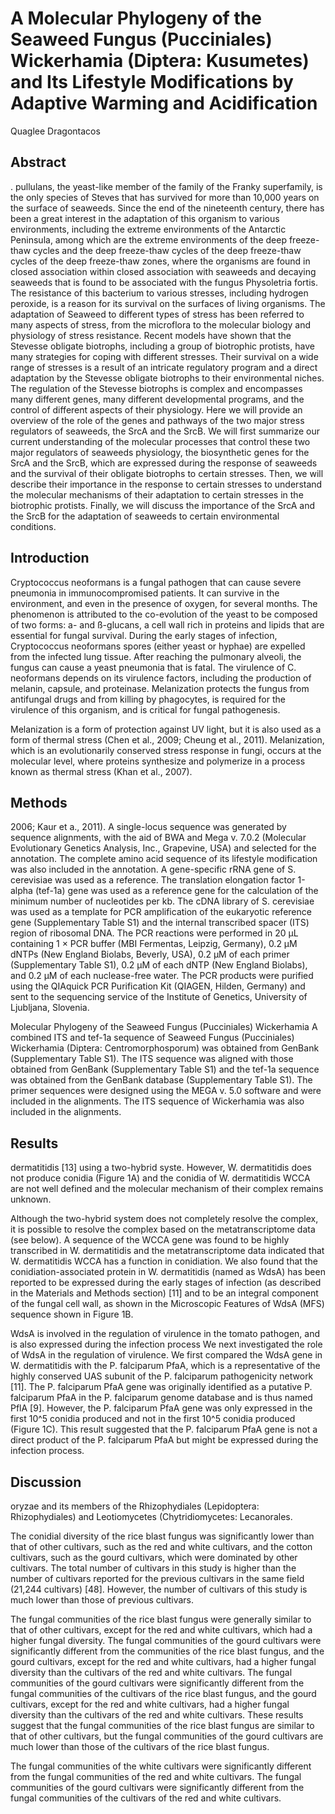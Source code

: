 # A Molecular Phylogeny of the Seaweed Fungus (Pucciniales) Wickerhamia (Diptera: Kusumetes) and Its Lifestyle Modifications by Adaptive Warming and Acidification
Quaglee Dragontacos


## Abstract
. pullulans, the yeast-like member of the family of the Franky superfamily, is the only species of Steves that has survived for more than 10,000 years on the surface of seaweeds. Since the end of the nineteenth century, there has been a great interest in the adaptation of this organism to various environments, including the extreme environments of the Antarctic Peninsula, among which are the extreme environments of the deep freeze-thaw cycles and the deep freeze-thaw cycles of the deep freeze-thaw cycles of the deep freeze-thaw zones, where the organisms are found in closed association within closed association with seaweeds and decaying seaweeds that is found to be associated with the fungus Physoletria fortis. The resistance of this bacterium to various stresses, including hydrogen peroxide, is a reason for its survival on the surfaces of living organisms. The adaptation of Seaweed to different types of stress has been referred to many aspects of stress, from the microflora to the molecular biology and physiology of stress resistance. Recent models have shown that the Stevesse obligate biotrophs, including a group of biotrophic protists, have many strategies for coping with different stresses. Their survival on a wide range of stresses is a result of an intricate regulatory program and a direct adaptation by the Stevesse obligate biotrophs to their environmental niches. The regulation of the Stevesse biotrophs is complex and encompasses many different genes, many different developmental programs, and the control of different aspects of their physiology. Here we will provide an overview of the role of the genes and pathways of the two major stress regulators of seaweeds, the SrcA and the SrcB. We will first summarize our current understanding of the molecular processes that control these two major regulators of seaweeds physiology, the biosynthetic genes for the SrcA and the SrcB, which are expressed during the response of seaweeds and the survival of their obligate biotrophs to certain stresses. Then, we will describe their importance in the response to certain stresses to understand the molecular mechanisms of their adaptation to certain stresses in the biotrophic protists. Finally, we will discuss the importance of the SrcA and the SrcB for the adaptation of seaweeds to certain environmental conditions.


## Introduction
Cryptococcus neoformans is a fungal pathogen that can cause severe pneumonia in immunocompromised patients. It can survive in the environment, and even in the presence of oxygen, for several months. The phenomenon is attributed to the co-evolution of the yeast to be composed of two forms: a- and ß-glucans, a cell wall rich in proteins and lipids that are essential for fungal survival. During the early stages of infection, Cryptococcus neoformans spores (either yeast or hyphae) are expelled from the infected lung tissue. After reaching the pulmonary alveoli, the fungus can cause a yeast pneumonia that is fatal. The virulence of C. neoformans depends on its virulence factors, including the production of melanin, capsule, and proteinase. Melanization protects the fungus from antifungal drugs and from killing by phagocytes, is required for the virulence of this organism, and is critical for fungal pathogenesis.

Melanization is a form of protection against UV light, but it is also used as a form of thermal stress (Chen et al., 2009; Cheung et al., 2011). Melanization, which is an evolutionarily conserved stress response in fungi, occurs at the molecular level, where proteins synthesize and polymerize in a process known as thermal stress (Khan et al., 2007).


## Methods
 2006; Kaur et a., 2011). A single-locus sequence was generated by sequence alignments, with the aid of BWA and Mega v. 7.0.2 (Molecular Evolutionary Genetics Analysis, Inc., Grapevine, USA) and selected for the annotation. The complete amino acid sequence of its lifestyle modification was also included in the annotation. A gene-specific rRNA gene of S. cerevisiae was used as a reference. The translation elongation factor 1-alpha (tef-1a) gene was used as a reference gene for the calculation of the minimum number of nucleotides per kb. The cDNA library of S. cerevisiae was used as a template for PCR amplification of the eukaryotic reference gene (Supplementary Table S1) and the internal transcribed spacer (ITS) region of ribosomal DNA. The PCR reactions were performed in 20 µL containing 1 × PCR buffer (MBI Fermentas, Leipzig, Germany), 0.2 µM dNTPs (New England Biolabs, Beverly, USA), 0.2 µM of each primer (Supplementary Table S1), 0.2 µM of each dNTP (New England Biolabs), and 0.2 µM of each nuclease-free water. The PCR products were purified using the QIAquick PCR Purification Kit (QIAGEN, Hilden, Germany) and sent to the sequencing service of the Institute of Genetics, University of Ljubljana, Slovenia.

Molecular Phylogeny of the Seaweed Fungus (Pucciniales) Wickerhamia
A combined ITS and tef-1a sequence of Seaweed Fungus (Pucciniales) Wickerhamia (Diptera: Centromorphosporum) was obtained from GenBank (Supplementary Table S1). The ITS sequence was aligned with those obtained from GenBank (Supplementary Table S1) and the tef-1a sequence was obtained from the GenBank database (Supplementary Table S1). The primer sequences were designed using the MEGA v. 5.0 software and were included in the alignments. The ITS sequence of Wickerhamia was also included in the alignments.


## Results
dermatitidis [13] using a two-hybrid syste. However, W. dermatitidis does not produce conidia (Figure 1A) and the conidia of W. dermatitidis WCCA are not well defined and the molecular mechanism of their complex remains unknown.

Although the two-hybrid system does not completely resolve the complex, it is possible to resolve the complex based on the metatranscriptome data (see below). A sequence of the WCCA gene was found to be highly transcribed in W. dermatitidis and the metatranscriptome data indicated that W. dermatitidis WCCA has a function in conidiation. We also found that the conidiation-associated protein in W. dermatitidis (named as WdsA) has been reported to be expressed during the early stages of infection (as described in the Materials and Methods section) [11] and to be an integral component of the fungal cell wall, as shown in the Microscopic Features of WdsA (MFS) sequence shown in Figure 1B.

WdsA is involved in the regulation of virulence in the tomato pathogen, and is also expressed during the infection process
We next investigated the role of WdsA in the regulation of virulence. We first compared the WdsA gene in W. dermatitidis with the P. falciparum PfaA, which is a representative of the highly conserved UAS subunit of the P. falciparum pathogenicity network [11]. The P. falciparum PfaA gene was originally identified as a putative P. falciparum PfaA in the P. falciparum genome database and is thus named PflA [9]. However, the P. falciparum PfaA gene was only expressed in the first 10^5 conidia produced and not in the first 10^5 conidia produced (Figure 1C). This result suggested that the P. falciparum PfaA gene is not a direct product of the P. falciparum PfaA but might be expressed during the infection process.


## Discussion
oryzae and its members of the Rhizophydiales (Lepidoptera: Rhizophydiales) and Leotiomycetes (Chytridiomycetes: Lecanorales.

The conidial diversity of the rice blast fungus was significantly lower than that of other cultivars, such as the red and white cultivars, and the cotton cultivars, such as the gourd cultivars, which were dominated by other cultivars. The total number of cultivars in this study is higher than the number of cultivars reported for the previous cultivars in the same field (21,244 cultivars) [48]. However, the number of cultivars of this study is much lower than those of previous cultivars.

The fungal communities of the rice blast fungus were generally similar to that of other cultivars, except for the red and white cultivars, which had a higher fungal diversity. The fungal communities of the gourd cultivars were significantly different from the communities of the rice blast fungus, and the gourd cultivars, except for the red and white cultivars, had a higher fungal diversity than the cultivars of the red and white cultivars. The fungal communities of the gourd cultivars were significantly different from the fungal communities of the cultivars of the rice blast fungus, and the gourd cultivars, except for the red and white cultivars, had a higher fungal diversity than the cultivars of the red and white cultivars. These results suggest that the fungal communities of the rice blast fungus are similar to that of other cultivars, but the fungal communities of the gourd cultivars are much lower than those of the cultivars of the rice blast fungus.

The fungal communities of the white cultivars were significantly different from the fungal communities of the red and white cultivars. The fungal communities of the gourd cultivars were significantly different from the fungal communities of the cultivars of the red and white cultivars.
